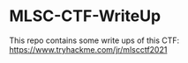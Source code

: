 # MLSC-CTF-WriteUp

This repo contains some write ups of this CTF: https://www.tryhackme.com/jr/mlscctf2021
